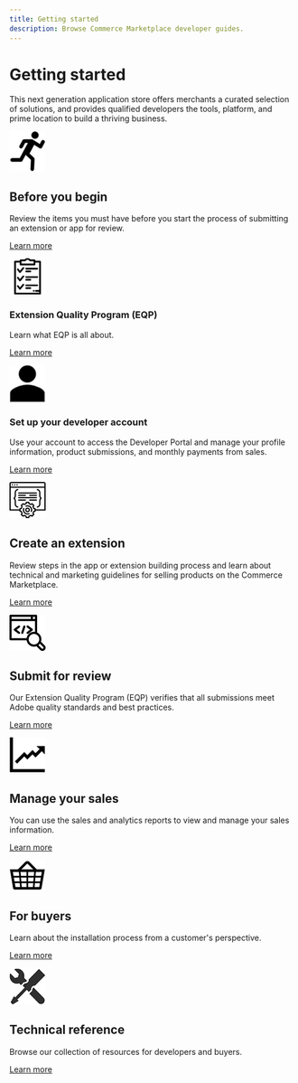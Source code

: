 ```yaml
---
title: Getting started
description: Browse Commerce Marketplace developer guides.
---
```


# Getting started

This next generation application store offers merchants a curated selection of solutions, and provides qualified developers the tools, platform, and prime location to build a thriving business.

<TextBlock slots="image, heading, text, links" width="50%" />

![Before you begin](_images/assets/quick-start.png)

## Before you begin

Review the items you must have before you start the process of submitting an extension or app for review.

[Learn more](before-you-begin.md)

<TextBlock slots="image, heading, text, links" width="50%" />

![Extension Quality Program](_images/assets/tech-review.png)

### Extension Quality Program (EQP)

Learn what EQP is all about.

[Learn more](extension-quality-program.md)

<TextBlock slots="image, heading, text, links" width="50%" />

![Set up your developer account](_images/assets/your-account.png)

### Set up your developer account

Use your account to access the Developer Portal and manage your profile information, product submissions, and monthly payments from sales.

[Learn more](developer-register.md)

<TextBlock slots="image, heading, text, links" width="50%" />

![Create an extension](_images/assets/new-extension.png)

## Create an extension

Review steps in the app or extension building process and learn about technical and marketing guidelines for selling products on the Commerce Marketplace.

[Learn more](extension-create.md)

<TextBlock slots="image, heading, text, links" width="50%" />

![Submit for review](_images/assets/code-review.png)

## Submit for review

Our Extension Quality Program (EQP) verifies that all submissions meet Adobe quality standards and best practices.

[Learn more](extension-quality-program.md)

<TextBlock slots="image, heading, text, links" width="50%" />

![Manage your sales](_images/assets/sales-data.png)

## Manage your sales

You can use the sales and analytics reports to view and manage your sales information.

[Learn more](sales.md)

<TextBlock slots="image, heading, text, links" width="50%" />

![For buyers](_images/assets/purchase.png)

## For buyers

Learn about the installation process from a customer's perspective.

[Learn more](https://experienceleague.adobe.com/docs/commerce-admin/start/resources/commerce-marketplace.html)

<TextBlock slots="image, heading, text, links" width="50%" />

![Technical reference](_images/assets/tools.png)

## Technical reference

Browse our collection of resources for developers and buyers.

[Learn more](technical-reference.md)
